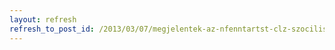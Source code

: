 ```yaml
---
layout: refresh
refresh_to_post_id: /2013/03/07/megjelentek-az-nfenntartst-clz-szocilis-szvetkezetek-tmogatsa-rdekben-kirt-plyzatok
---
```

